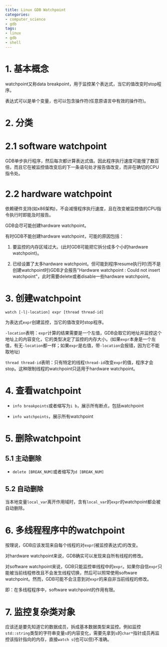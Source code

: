 ```yaml
---
title: Linux GDB Watchpoint
categories:
- computer_science
- gdb
tags:
- linux
- gdb
- shell
---
```


# 1. 基本概念

watchpoint又称data breakpoint，用于监控某个表达式，当它的值改变时stop程序。

表达式可以是单个变量，也可以包含操作符(任意原语言中有效的操作符)。

# 2. 分类

# 2.1 software watchpoint

GDB单步执行程序，然后每次都计算表达式值。因此程序执行速度可能慢了数百倍，而且它在被监控值改变后的下一条语句处才报告值改变，而非在确切的CPU指令处。

# 2.2 hardware watchpoint

依赖硬件支持(如x86架构)，不会减慢程序执行速度，且在改变被监控值的CPU指令执行时即能及时报告。

GDB会尽可能创建hardware watchpoint。

有时GDB不能创建hardware watchpoint，可能的原因包括：

1. 要监控的内存区域过大。(此时GDB可能把它拆分成多个小的hardware watchpoint)。

1. 已经设置了太多hardware watchpoint。但可能到程序resume执行时(而不是创建watchpoint时)GDB才会报告"Hardware watchpoint <num>: Could not insert watchpoint"，此时需要delete或者disable一些hardware watchpoint。

# 3. 创建watchpoint

```
watch [-l|-location] expr [thread thread-id]
```

为表达式`expr`创建监控，当它的值改变时stop程序。

`-location`表明：`expr`计算的结果需要是一个左值，GDB会取它的地址并监控这个地址上的内容变化，它的类型决定了监控的内存大小。(如果`expr`本身是一个左值，有无`-location`都一样；如果`expr`是右值，带`-location`会报错，因为它不能取地址)

`thread thread-id`表明：只有特定的线程`thread-id`改变`expr`的值，程序才会stop。这种限制线程的watchpoint只适用于hardware watchpoint。

# 4. 查看watchpoint

- `info breakpoints`或者缩写为`i b`，展示所有断点，包括watchpoint

- `info watchpoints`，展示所有watchpoint

# 5. 删除watchpoint

## 5.1 主动删除

- `delete [BREAK_NUM]`或者缩写为`d [BREAK_NUM]`

## 5.2 自动删除

当本地变量`local_var`离开作用域时，含有`local_var`的`expr`的watchpoint都会被自动删除。

# 6. 多线程程序中的watchpoint

按理说，GDB应该发现来自每个线程的对`expr`(被监控表达式)的改变。

对hardware watchpoint来说，GDB确实可以发现来自所有线程的修改。

对software watchpoint来说，GDB只能监控单线程中的`expr`。如果你自信`expr`只能被当前线程修改且不会发生线程切换，然后可以照常使用software watchpoint。然而，GDB可能不会注意到对`expr`的来自非当前线程的修改。

即：在多线程程序中，software watchpoint的作用有限。

# 7. 监控复杂类对象

应该还是要先知道它的数据成员，拆成基本数据类型来监控。例如监控`std::string`类型的字符串变量`s`的内容变化，需要先拿到`s`的`char*`指针成员再监控该指针指向的内存，直接`watch s`(也可以但)不准确。